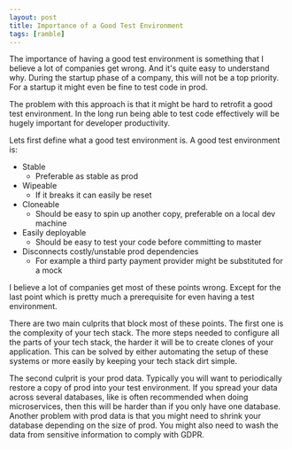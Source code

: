 ```yaml
---
layout: post
title: Importance of a Good Test Environment
tags: [ramble]
---
```


The importance of having a good test environment is
something that I believe a lot of companies get wrong.
And it's quite easy to understand why. During the startup
phase of a company, this will not be a top priority.
For a startup it might even be fine to test code
in prod.

The problem with this approach is that it might be hard
to retrofit a good test environment. In the long run
being able to test code effectively will be hugely important for
developer productivity.

Lets first define what a good test environment is. A good test environment is:

* Stable
  * Preferable as stable as prod
* Wipeable
  * If it breaks it can easily be reset
* Cloneable
  * Should be easy to spin up another copy, preferable on a local dev machine
* Easily deployable
  * Should be easy to test your code before committing to master
* Disconnects costly/unstable prod dependencies
  * For example a third party payment provider might be substituted for a mock

I believe a lot of companies get most of these points wrong.
Except for the last point which is pretty much a prerequisite for
even having a test environment.

There are two main culprits that block most of these points.
The first one is the complexity of your tech stack. The more
steps needed to configure all the parts of your tech stack,
the harder it will be to create clones of your application.
This can be solved by either automating the setup of these systems
or more easily by keeping your tech stack dirt simple.

The second culprit is your prod data. Typically you will want to
periodically restore a copy of prod into your test environment.
If you spread your data across several databases, like is often
recommended when doing microservices, then this will be harder
than if you only have one database. Another problem with prod
data is that you might need to shrink your database depending
on the size of prod. You might also need to wash the data
from sensitive information to comply with GDPR.
